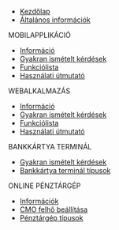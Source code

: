 * [Kezdőlap](/)
* [Általános információk](informaciok.md)

<span class="sidebar-nav-text">MOBILAPPLIKÁCIÓ</span>
* [Információ](mobilapplikacio/mobilapp-informaciok.md)
* [Gyakran ismételt kérdések](mobilapplikacio/mobilapp-gyik.md)
* [Funkciólista](mobilapplikacio/mobilapp-funkciolista.md)
* [Használati útmutató](mobilapplikacio/mobilapp-hasznalati-utmutato.md)

<span class="sidebar-nav-text">WEBALKALMAZÁS</span>
* [Információ](webalkalmazas/webapp-informaciok.md)
* [Gyakran ismételt kérdések](webalkalmazas/webapp-gyik.md)
* [Funkciólista](webalkalmazas/webapp-funkciolista.md)
* [Használati útmutató](webalkalmazas/webapp-hasznalati-utmutato.md)

<span class="sidebar-nav-text">BANKKÁRTYA TERMINÁL</span>
* [Gyakran ismételt kérdések](bankkartya-terminal/bankkartya-terminal-gyik.md)
* [Bankkártya terminál típusok](bankkartya-terminal/bankkartya-terminal-tipusok.md) 

<span class="sidebar-nav-text">ONLINE PÉNZTÁRGÉP</span>
* [Információk](online-penztargep/penztargep-informaciok.md)
* [CMO felhő beállítása](online-penztargep/penztargep-cmo-felho.md)
* [Pénztárgép típusok](online-penztargep/penztargep-tipusok.md)
